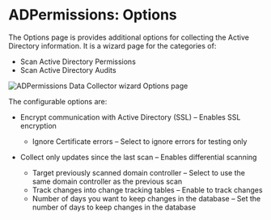 # ADPermissions: Options

The Options page is provides additional options for collecting the Active Directory information. It
is a wizard page for the categories of:

- Scan Active Directory Permissions
- Scan Active Directory Audits

![ADPermissions Data Collector wizard Options page](/img/product_docs/accessanalyzer/install/application/options.webp)

The configurable options are:

- Encrypt communication with Active Directory (SSL) – Enables SSL encryption

  - Ignore Certificate errors – Select to ignore errors for testing only

- Collect only updates since the last scan – Enables differential scanning

  - Target previously scanned domain controller – Select to use the same domain controller as the
    previous scan
  - Track changes into change tracking tables – Enable to track changes
  - Number of days you want to keep changes in the database – Set the number of days to keep
    changes in the database
